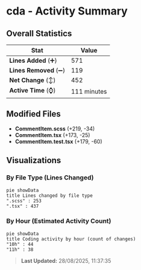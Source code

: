 # cda - Activity Summary 

## Overall Statistics

| Stat                   | Value                                                             |
| ---------------------- | ----------------------------------------------------------------- |
| **Lines Added** (➕)   | 571                                          |
| **Lines Removed** (➖) | 119                                        |
| **Net Change** (↕)    | 452                |
| **Active Time** (⌚)   | 111 minutes |


## Modified Files
- **CommentItem.scss** (+219, -34)
- **CommentItem.tsx** (+173, -25)
- **CommentItem.test.tsx** (+179, -60)

## Visualizations

### By File Type (Lines Changed)

```mermaid
pie showData
title Lines changed by file type
".scss" : 253
".tsx" : 437
```

### By Hour (Estimated Activity Count)

```mermaid
pie showData
title Coding activity by hour (count of changes)
"10h" : 44
"11h" : 38
```


> **Last Updated:** 28/08/2025, 11:37:35